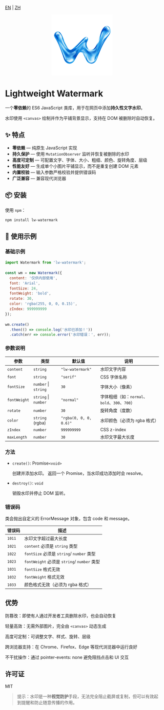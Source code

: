[EN](https://hotonlion.github.io/lightweight-watermark/) | [ZH](https://hotonlion.github.io/lightweight-watermark/README-ZH.html)



<p align="center">
  <a href="https://hotonlion.github.io/lightweight-watermark/">
    <img src="./static/logo.png" alt="lightweight watermark" />
  </a>
</p>


# Lightweight Watermark

一个**零依赖**的 ES6 JavaScript 类库，用于在网页中添加**持久性文字水印**。 

水印使用 `<canvas>` 绘制并作为平铺背景显示，支持在 DOM 被删除时自动恢复。



## ✨ 特点

- **零依赖** — 纯原生 JavaScript 实现
- **持久保护** — 使用 `MutationObserver` 监听并恢复被删除的水印
- **高度可定制** — 可配置文字、字体、大小、粗细、颜色、旋转角度、层级
- **性能友好** — 生成单个小图片平铺显示，而不是重复创建 DOM 元素
- **内置校验** — 输入参数严格校验并提供错误码
- **广泛兼容** — 兼容现代浏览器



## 📦 安装

使用 `npm`：

```bash
npm install lw-watermark
```



## 🚀 使用示例

### 基础示例

```js
import Watermark from 'lw-watermark';

const wm = new Watermark({
  content: '仅供内部使用',
  font: 'Arial',
  fontSize: 24,
  fontWeight: 'bold',
  rotate: 30,
  color: 'rgba(255, 0, 0, 0.15)',
  zIndex: 999999999
});

wm.create()
  .then(() => console.log('水印已添加！'))
  .catch(err => console.error('水印错误：', err));
```

### 参数说明

| 参数         | 类型                 | 默认值                 | 说明                                           |
| ------------ | -------------------- | ---------------------- | ---------------------------------------------- |
| `content`    | `string`             | `"lw-watermark"`       | 水印文字内容                                   |
| `font`       | `string`             | `"serif"`              | CSS 字体名称                                   |
| `fontSize`   | `number` \| `string` | `30`                   | 字体大小（像素）                               |
| `fontWeight` | `string` \| `number` | `"normal"`             | 字体粗细（如：`normal`、`bold`、`300`、`700`） |
| `rotate`     | `number`             | `30`                   | 旋转角度（度数）                               |
| `color`      | `string` (rgba)      | `"rgba(0, 0, 0, 0.6)"` | 水印颜色（必须为 rgba 格式）                   |
| `zIndex`     | `number`             | `999999999`            | CSS z-index                                    |
| `maxLength`  | `number`             | `30`                   | 水印文字最大长度                               |


### 方法

- `create()`: Promise`<void>`

  创建并添加水印。
  返回一个 Promise，当水印成功添加时会 resolve。

- `destroy()`: `void`

  销毁水印并停止 DOM 监听。

### 错误码

类会抛出自定义的 ErrorMessage 对象，包含 code 和 message。

| 错误码    | 描述                       |
| ------ | ------------------------ |
| `1011` | 水印文字超过最大长度               |
| `1021` | `content` 必须是 `string` 类型       |
| `1022` | `fontSize` 必须是 `string`/ `number` 类型   |
| `1023` | `fontWeight` 必须是 `string`/ `number` 类型 |
| `1031` | `fontSize` 格式无效          |
| `1032` | `fontWeight` 格式无效        |
| `1033` | 颜色格式无效（必须为 rgba 格式）      |



## 优势

防篡改：即使有人通过开发者工具删除水印，也会自动恢复

轻量高效：无需外部图片，完全由 `<canvas>` 动态生成

高度可定制：可调整文字、样式、旋转、层级

跨浏览器支持：在 Chrome、Firefox、Edge 等现代浏览器中运行良好

不干扰操作：通过 pointer-events: none 避免阻挡点击和 UI 交互



## 许可证

MIT

> 提示：水印是一种**视觉防护**手段，无法完全阻止截屏或复制，但可以有效起到提醒和防止随意传播的作用。

